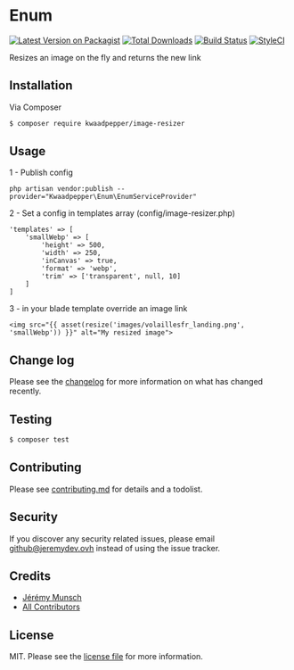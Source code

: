 # Enum

[![Latest Version on Packagist][ico-version]][link-packagist]
[![Total Downloads][ico-downloads]][link-downloads]
[![Build Status][ico-travis]][link-travis]
[![StyleCI][ico-styleci]][link-styleci]

Resizes an image on the fly and returns the new link

## Installation

Via Composer

``` bash
$ composer require kwaadpepper/image-resizer
```

## Usage

1 - Publish config

    php artisan vendor:publish --provider="Kwaadpepper\Enum\EnumServiceProvider"

2 - Set a config in templates array (config/image-resizer.php)

    'templates' => [
        'smallWebp' => [
            'height' => 500,
            'width' => 250,
            'inCanvas' => true,
            'format' => 'webp',
            'trim' => ['transparent', null, 10]
        ]
    ]

3 - in your blade template override an image link

    <img src="{{ asset(resize('images/volaillesfr_landing.png', 'smallWebp')) }}" alt="My resized image">

## Change log

Please see the [changelog](changelog.md) for more information on what has changed recently.

## Testing

``` bash
$ composer test
```

## Contributing

Please see [contributing.md](contributing.md) for details and a todolist.

## Security

If you discover any security related issues, please email github@jeremydev.ovh instead of using the issue tracker.

## Credits

- [Jérémy Munsch][link-author]
- [All Contributors][link-contributors]

## License

MIT. Please see the [license file](license.md) for more information.

[ico-version]: https://img.shields.io/packagist/v/kwaadpepper/image-resizer?style=flat-square
[ico-downloads]: https://img.shields.io/packagist/dt/kwaadpepper/image-resizer?style=flat-square
[ico-travis]: https://img.shields.io/travis/kwaadpepper/image-resizer/master.svg?style=flat-square
[ico-styleci]: https://styleci.io/repos/12345678/shield

[link-packagist]: https://packagist.org/packages/kwaadpepper/image-resizer
[link-downloads]: https://packagist.org/packages/kwaadpepper/image-resizer
[link-travis]: https://travis-ci.org/kwaadpepper/image-resizer
[link-styleci]: https://styleci.io/repos/12345678
[link-author]: https://github.com/kwaadpepper
[link-contributors]: ../../contributors

